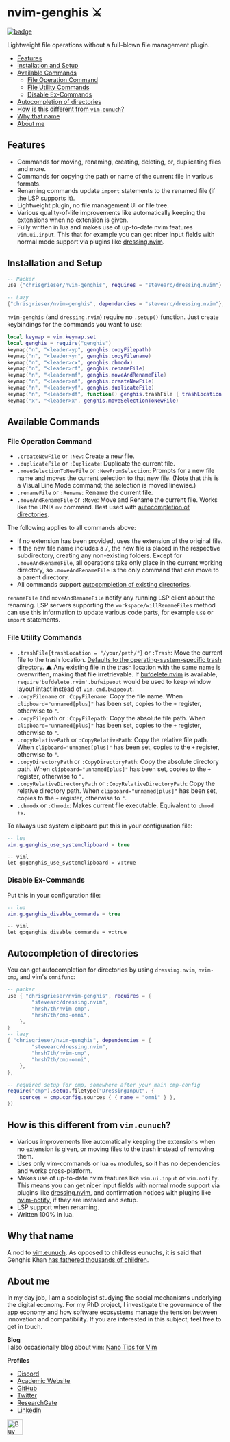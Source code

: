 <!-- LTeX: enabled=false -->
# nvim-genghis ⚔️
<!-- LTeX: enabled=true -->
<a href="https://dotfyle.com/plugins/chrisgrieser/nvim-genghis">
<img alt="badge" src="https://dotfyle.com/plugins/chrisgrieser/nvim-genghis/shield"/></a>

Lightweight file operations without a full-blown file management plugin.

<!-- toc -->

- [Features](#features)
- [Installation and Setup](#installation-and-setup)
- [Available Commands](#available-commands)
	* [File Operation Command](#file-operation-command)
	* [File Utility Commands](#file-utility-commands)
	* [Disable Ex-Commands](#disable-ex-commands)
- [Autocompletion of directories](#autocompletion-of-directories)
- [How is this different from `vim.eunuch`?](#how-is-this-different-from-vimeunuch)
- [Why that name](#why-that-name)
- [About me](#about-me)

<!-- tocstop -->

## Features
- Commands for moving, renaming, creating, deleting, or, duplicating files and
more.
- Commands for copying the path or name of the current file in various formats.
- Renaming commands update `import` statements to the renamed file (if the LSP
  supports it).
- Lightweight plugin, no file management UI or file tree.
- Various quality-of-life improvements like automatically keeping the extensions
when no extension is given.
- Fully written in lua and makes use of up-to-date nvim features `vim.ui.input`.
This that for example you can get nicer input fields with normal mode support
via plugins like [dressing.nvim](https://github.com/stevearc/dressing.nvim).

## Installation and Setup

```lua
-- Packer
use {"chrisgrieser/nvim-genghis", requires = "stevearc/dressing.nvim"}

-- Lazy
{"chrisgrieser/nvim-genghis", dependencies = "stevearc/dressing.nvim"},
```

`nvim-genghis` (and `dressing.nvim`) require no `.setup()` function. Just create
keybindings for the commands you want to use:

```lua
local keymap = vim.keymap.set
local genghis = require("genghis")
keymap("n", "<leader>yp", genghis.copyFilepath)
keymap("n", "<leader>yn", genghis.copyFilename)
keymap("n", "<leader>cx", genghis.chmodx)
keymap("n", "<leader>rf", genghis.renameFile)
keymap("n", "<leader>mf", genghis.moveAndRenameFile)
keymap("n", "<leader>nf", genghis.createNewFile)
keymap("n", "<leader>yf", genghis.duplicateFile)
keymap("n", "<leader>df", function() genghis.trashFile { trashLocation = "your/path" } end) -- default: "$HOME/.Trash".
keymap("x", "<leader>x", genghis.moveSelectionToNewFile)
```

## Available Commands

### File Operation Command
- `.createNewFile` or `:New`: Create a new file.
- `.duplicateFile` or `:Duplicate`: Duplicate the current file.
- `.moveSelectionToNewFile` or `:NewFromSelection`: Prompts for a new file name
and moves the current selection to that new file. (Note that this is a Visual
Line Mode command; the selection is moved linewise.)
- `.renameFile` or `:Rename`: Rename the current file.
- `.moveAndRenameFile` or `:Move`: Move and Rename the current file. Works like
the UNIX `mv` command. Best used with [autocompletion of
directories](#autocompletion-of-directories).

The following applies to all commands above:
- If no extension has been provided, uses the extension of the original file.
- If the new file name includes a `/`, the new file is placed in the respective
subdirectory, creating any non-existing folders. Except for
`.moveAndRenameFile`, all operations take only place in the current working
directory, so `.moveAndRenameFile` is the only command that can move to a parent
directory.
- All commands support [autocompletion of existing directories](#autocompletion-of-directories).

`renameFile` and `moveAndRenameFile` notify any running LSP client about
the renaming. LSP servers supporting the `workspace/willRenameFiles` method can
use this information to update various code parts, for example `use` or `import`
statements.

### File Utility Commands
- `.trashFile{trashLocation = "/your/path/"}` or `:Trash`: Move the current file
to the trash location. [Defaults to the operating-system-specific trash
directory.](https://github.com/chrisgrieser/nvim-genghis/blob/main/lua/genghis.lua#L164)
⚠️ Any existing file in the trash location with the same name is overwritten,
making that file irretrievable. If
[bufdelete.nvim](https://github.com/famiu/bufdelete.nvim) is available,
`require'bufdelete.nvim'.bufwipeout` would be used to keep window layout intact
instead of `vim.cmd.bwipeout`.
- `.copyFilename` or `:CopyFilename`: Copy the file name. When
`clipboard="unnamed[plus]"` has been set, copies to the `+` register, otherwise
to `"`.
- `.copyFilepath` or `:CopyFilepath`: Copy the absolute file path. When
`clipboard="unnamed[plus]"` has been set, copies to the `+` register, otherwise
to `"`.
- `.copyRelativePath` or `:CopyRelativePath`: Copy the relative file path. When
`clipboard="unnamed[plus]"` has been set, copies to the `+` register, otherwise
to `"`.
- `.copyDirectoryPath` or `:CopyDirectoryPath`: Copy the absolute directory
path. When `clipboard="unnamed[plus]"` has been set, copies to the `+` register,
otherwise to `"`.
- `.copyRelativeDirectoryPath` or `:CopyRelativeDirectoryPath`: Copy the
relative directory path. When `clipboard="unnamed[plus]"` has been set, copies
to the `+` register, otherwise to `"`.
- `.chmodx` or `:Chmodx`: Makes current file executable. Equivalent to `chmod
+x`.

To always use system clipboard put this in your configuration file:

```lua
-- lua
vim.g.genghis_use_systemclipboard = true
```

```vim
-- viml
let g:genghis_use_systemclipboard = v:true
```

### Disable Ex-Commands
Put this in your configuration file:

```lua
-- lua
vim.g.genghis_disable_commands = true
```

```vim
-- viml
let g:genghis_disable_commands = v:true
```

## Autocompletion of directories
You can get autocompletion for directories by using `dressing.nvim`, `nvim-cmp`,
and vim's `omnifunc`:

```lua
-- packer
use { "chrisgrieser/nvim-genghis", requires = {
		"stevearc/dressing.nvim",
		"hrsh7th/nvim-cmp",
		"hrsh7th/cmp-omni",
	},
}
-- lazy
{ "chrisgrieser/nvim-genghis", dependencies = {
		"stevearc/dressing.nvim",
		"hrsh7th/nvim-cmp",
		"hrsh7th/cmp-omni",
	},
},
```

```lua
-- required setup for cmp, somewhere after your main cmp-config
require("cmp").setup.filetype("DressingInput", {
	sources = cmp.config.sources { { name = "omni" } },
})
```

## How is this different from `vim.eunuch`?
- Various improvements like automatically keeping the extensions when no
extension is given, or moving files to the trash instead of removing them.
- Uses only vim-commands or lua `os` modules, so it has no dependencies and
works cross-platform.
- Makes use of up-to-date nvim features like `vim.ui.input` or `vim.notify`.
This means you can get nicer input fields with normal mode support via plugins
like [dressing.nvim](https://github.com/stevearc/dressing.nvim), and
confirmation notices with plugins like
[nvim-notify](https://github.com/rcarriga/nvim-notify), if they are installed
and setup.
- LSP support when renaming.
- Written 100% in lua.

## Why that name
A nod to [vim.eunuch](https://github.com/tpope/vim-eunuch). As opposed to
childless eunuchs, it is said that Genghis Khan [has fathered thousands of
children](https://allthatsinteresting.com/genghis-khan-children).

<!-- vale Google.FirstPerson = NO -->
## About me
In my day job, I am a sociologist studying the social mechanisms underlying the
digital economy. For my PhD project, I investigate the governance of the app
economy and how software ecosystems manage the tension between innovation and
compatibility. If you are interested in this subject, feel free to get in touch.

__Blog__  
I also occasionally blog about vim: [Nano Tips for Vim](https://nanotipsforvim.prose.sh)

__Profiles__
- [Discord](https://discordapp.com/users/462774483044794368/)
- [Academic Website](https://chris-grieser.de/)
- [GitHub](https://github.com/chrisgrieser/)
- [Twitter](https://twitter.com/pseudo_meta)
- [ResearchGate](https://www.researchgate.net/profile/Christopher-Grieser)
- [LinkedIn](https://www.linkedin.com/in/christopher-grieser-ba693b17a/)

<a href='https://ko-fi.com/Y8Y86SQ91' target='_blank'>
<img
	height='36'
	style='border:0px;height:36px;'
	src='https://cdn.ko-fi.com/cdn/kofi1.png?v=3'
	border='0'
	alt='Buy Me a Coffee at ko-fi.com'
/></a>
